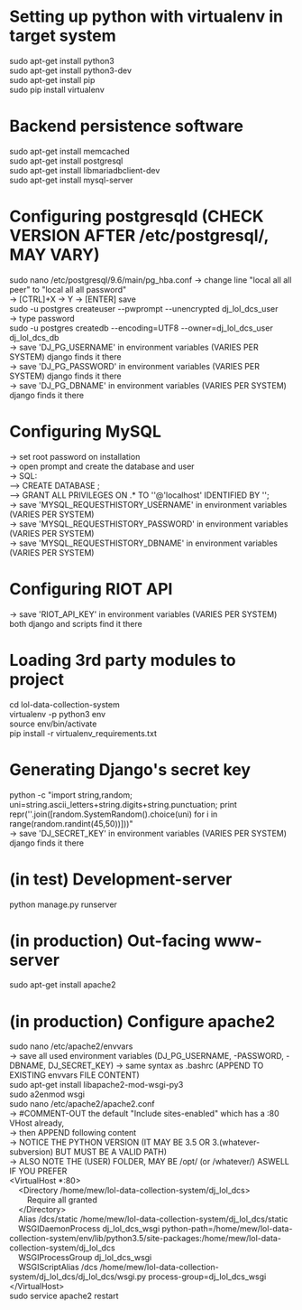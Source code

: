# Setting up python with virtualenv in target system
sudo apt-get install python3  
sudo apt-get install python3-dev  
sudo apt-get install pip  
sudo pip install virtualenv  

# Backend persistence software
sudo apt-get install memcached  
sudo apt-get install postgresql  
sudo apt-get install libmariadbclient-dev  
sudo apt-get install mysql-server

# Configuring postgresqld (CHECK VERSION AFTER /etc/postgresql/, MAY VARY)
sudo nano /etc/postgresql/9.6/main/pg_hba.conf
-> change line "local all all peer" to "local all all password"  
-> [CTRL]+X -> Y -> [ENTER] save  
sudo -u postgres createuser --pwprompt --unencrypted dj_lol_dcs_user  
-> type password  
sudo -u postgres createdb --encoding=UTF8 --owner=dj_lol_dcs_user dj_lol_dcs_db  
-> save 'DJ_PG_USERNAME' in environment variables (VARIES PER SYSTEM) django finds it there  
-> save 'DJ_PG_PASSWORD' in environment variables (VARIES PER SYSTEM) django finds it there  
-> save 'DJ_PG_DBNAME' in environment variables (VARIES PER SYSTEM) django finds it there

# Configuring MySQL
-> set root password on installation  
-> open prompt and create the database and user  
-> SQL:  
--> CREATE DATABASE <dbname>;  
--> GRANT ALL PRIVILEGES ON <dbname>.* TO '<username>'@'localhost' IDENTIFIED BY '<password>';  
-> save 'MYSQL_REQUESTHISTORY_USERNAME' in environment variables (VARIES PER SYSTEM)  
-> save 'MYSQL_REQUESTHISTORY_PASSWORD' in environment variables (VARIES PER SYSTEM)  
-> save 'MYSQL_REQUESTHISTORY_DBNAME' in environment variables (VARIES PER SYSTEM)

# Configuring RIOT API
-> save 'RIOT_API_KEY' in environment variables (VARIES PER SYSTEM) both django and scripts find it there

# Loading 3rd party modules to project
cd lol-data-collection-system  
virtualenv -p python3 env  
source env/bin/activate  
pip install -r virtualenv_requirements.txt  

# Generating Django's secret key
python -c "import string,random; uni=string.ascii_letters+string.digits+string.punctuation; print repr(''.join([random.SystemRandom().choice(uni) for i in range(random.randint(45,50))]))"  
-> save 'DJ_SECRET_KEY' in environment variables (VARIES PER SYSTEM) django finds it there  

# (in test) Development-server
python manage.py runserver  

# (in production) Out-facing www-server
sudo apt-get install apache2  

# (in production) Configure apache2
sudo nano /etc/apache2/envvars  
-> save all used environment variables (DJ_PG_USERNAME, -PASSWORD, -DBNAME, DJ_SECRET_KEY) -> same syntax as .bashrc (APPEND TO EXISTING envvars FILE CONTENT)  
sudo apt-get install libapache2-mod-wsgi-py3  
sudo a2enmod wsgi  
sudo nano /etc/apache2/apache2.conf  
-> #COMMENT-OUT the default "Include sites-enabled" which has a :80 VHost already,   
-> then APPEND following content  
-> NOTICE THE PYTHON VERSION (IT MAY BE 3.5 OR 3.(whatever-subversion) BUT MUST BE A VALID PATH)  
-> ALSO NOTE THE (USER) FOLDER, MAY BE /opt/ (or /whatever/) ASWELL IF YOU PREFER  
&lt;VirtualHost *:80&gt;  
&nbsp;&nbsp;&nbsp;&nbsp;&lt;Directory /home/mew/lol-data-collection-system/dj_lol_dcs&gt;  
&nbsp;&nbsp;&nbsp;&nbsp;&nbsp;&nbsp;&nbsp;&nbsp;Require all granted  
&nbsp;&nbsp;&nbsp;&nbsp;&lt;/Directory&gt;  
&nbsp;&nbsp;&nbsp;&nbsp;Alias /dcs/static /home/mew/lol-data-collection-system/dj_lol_dcs/static  
&nbsp;&nbsp;&nbsp;&nbsp;WSGIDaemonProcess dj_lol_dcs_wsgi python-path=/home/mew/lol-data-collection-system/env/lib/python3.5/site-packages:/home/mew/lol-data-collection-system/dj_lol_dcs  
&nbsp;&nbsp;&nbsp;&nbsp;WSGIProcessGroup dj_lol_dcs_wsgi  
&nbsp;&nbsp;&nbsp;&nbsp;WSGIScriptAlias /dcs /home/mew/lol-data-collection-system/dj_lol_dcs/dj_lol_dcs/wsgi.py process-group=dj_lol_dcs_wsgi  
&lt;/VirtualHost&gt;  
sudo service apache2 restart  

